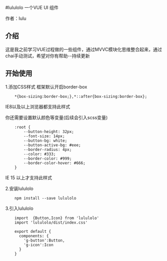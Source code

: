 #lululolo 一个VUE UI 组件

作者：lulu

## 介绍
这是我之前学习VUE过程做的一些组件，通过MVVC模块化思维整合起来，通过chai手动测试，希望对你有帮助--持续更新

## 开始使用

1.添加CSS样式
框架默认开启border-box
```
    *{box-sizing:border-box;},*::after{box-sizing:border-box};
```
IE8以及以上浏览器都支持此样式

你还需要设置默认颜色等变量(后续会引入scss变量)
```
    :root {
        --button-height: 32px;
        --font-size: 14px;
        --button-bg: white;
        --button-active-bg: #eee;
        --border-radius: 4px;
        --color: #333;
        --border-color: #999;
        --border-color-hover: #666;
    }
```
IE 15 以上才支持此样式

2.安装lululolo
```
    npm install --save lululolo
```
3.引入lululolo
```
    import  {Button,Icon} from 'lululolo'
    import 'lululolo/dist/index.css'
    
    export default {
      components: {
        'g-button':Button,
        'g-icon':Icon
      }
    }
```
